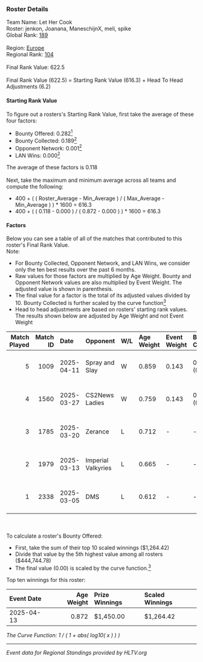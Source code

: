 ### Roster Details<br />
Team Name: Let Her Cook<br />
Roster: jenkon, Joanana, ManeschijnX, meli, spike<br />
Global Rank: [189](../../standings_global_2025_06_02.md)<br />
<br />
Region: [Europe]( ../../standings_europe_2025_06_02.md)<br />
Regional Rank: [104]( ../../standings_europe_2025_06_02.md)<br />
<br />
Final Rank Value:  622.5<br />
<br />
Final Rank Value (622.5) = Starting Rank Value (616.3) + Head To Head Adjustments (6.2)<br />

#### Starting Rank Value<br />
To figure out a rosters's Starting Rank Value, first take the average of these four factors:<br />
- Bounty Offered: 0.282[<sup>1</sup>](#table2)
- Bounty Collected: 0.189[<sup>2</sup>](#table1)
- Opponent Network: 0.001[<sup>2</sup>](#table1)
- LAN Wins: 0.000[<sup>2</sup>](#table1)

The average of these factors is 0.118<br />
<br />
Next, take the maximum and minimum average across all teams and compute the following:<br />
- 400 + ( ( Roster_Average - Min_Average ) / ( Max_Average - Min_Average ) ) * 1600 = 616.3
- 400 + ( ( 0.118 - 0.000 ) / ( 0.872 - 0.000 ) ) * 1600 = 616.3


#### Factors<br />
Below you can see a table of all of the matches that contributed to this roster's Final Rank Value.<br />
Note:<br />

- For Bounty Collected, Opponent Network, and LAN Wins, we consider only the ten best results over the past 6 months.
- Raw values for those factors are multiplied by Age Weight. Bounty and Opponent Network values are also multiplied by Event Weight. The adjusted value is shown in parenthesis.
- The final value for a factor is the total of its adjusted values divided by 10. Bounty Collected is further scaled by the curve function[<sup>3</sup>](#curveFunction)
- Head to head adjustments are based on rosters' starting rank values. The results shown below are adjusted by Age Weight and not Event Weight
<span id="table1"></span><br />


| Match Played | Match ID | Date       | Opponent           | W/L | Age Weight | Event Weight | Bounty Collected | Opponent Network | LAN Wins  | H2H Adj. | Roster                                    |
| -: | -: | :- | :- | :- | :- | :- | :- | :- | :- | -: | :- |
|            5 |     1009 | 2025-04-11 | Spray and Slay     | W   | 0.859      | 0.143        | 0.002 (0.000)    | 0.041 (0.005)    | 0 (0.000) |    12.64 | jenkon, Joanana, ManeschijnX, meli, spike |
|            4 |     1560 | 2025-03-27 | CS2News Ladies     | W   | 0.759      | 0.143        | 0.002 (0.000)    | 0.047 (0.005)    | 0 (0.000) |    12.44 | jenkon, Joanana, ManeschijnX, meli, spike |
|            3 |     1785 | 2025-03-20 | Zerance            | L   | 0.712      | -            | -                | -                | -         |    -6.61 | jenkon, Joanana, ManeschijnX, meli, spike |
|            2 |     1979 | 2025-03-13 | Imperial Valkyries | L   | 0.665      | -            | -                | -                | -         |    -3.92 | jenkon, Joanana, ManeschijnX, meli, spike |
|            1 |     2338 | 2025-03-05 | DMS                | L   | 0.612      | -            | -                | -                | -         |    -8.34 | jenkon, Joanana, ManeschijnX, meli, spike |

<br />
<span id="table2"></span><br />
To calculate a roster's Bounty Offered:<br />

- First, take the sum of their top 10 scaled winnings ($1,264.42)
- Divide that value by the 5th highest value among all rosters ($444,744.78)
- The final value (0.00) is scaled by the curve function.[<sup>3</sup>](#curveFunction)

Top ten winnings for this roster:<br />

| Event Date | Age Weight | Prize Winnings | Scaled Winnings |
| :- | -: | :- | :- |
| 2025-04-13 |      0.872 | $1,450.00      | $1,264.42       |


<span id="curveFunction"></span>_The Curve Function: 1 / ( 1 + abs( log10( x ) ) )_<br />

---
_Event data for Regional Standings provided by HLTV.org_<br />
